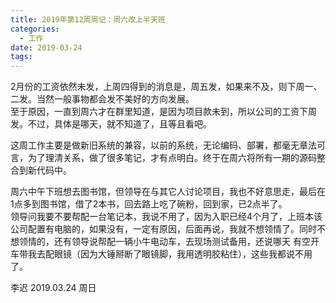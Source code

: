 ```yaml
---
title: 2019年第12周周记：周六改上半天班
categories:
  - 工作
date: 2019-03-24
tags:
---
```

2月份的工资依然未发，上周四得到的消息是，周五发，如果来不及，则下周一、二发。当然一般事物都会发不美好的方向发展。  
至于原因，一直到周六才在群里知道，是因为项目款未到，所以公司的工资下周发。不过，具体是哪天，就不知道了，且等且看吧。  

<!-- more -->

这周工作主要是做新旧系统的兼容，以前的系统，无论编码、部署，都毫无章法可言，为了理清关系，做了很多笔记，才有点明白。终于在周六将所有一期的源码整合到新代码中。  

周六中午下班想去图书馆，但领导在与其它人讨论项目，我也不好意思走，最后在1点多到图书馆，借了2本书，回去路上吃了碗粉，回到家，已2点半了。  
领导问我要不要帮配一台笔记本，我说不用了，因为入职已经4个月了，上班本该公司配置有电脑的，如果没有，一定有原因，后面再说，我就不想领情了。同时不想领情的，还有领导说帮配一辆小牛电动车，去现场测试备用，还说哪天 有空开车带我去配眼镜（因为大锤掰断了眼镜脚，我用透明胶粘住），这些我都说不用了。  

李迟 2019.03.24 周日
